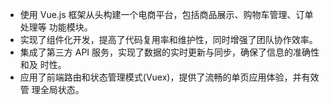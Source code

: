 - 使用 Vue.js 框架从头构建一个电商平台，包括商品展示、购物车管理、订单处理等 功能模块。
- 实现了组件化开发，提高了代码复用率和维护性，同时增强了团队协作效率。
- 集成了第三方 API 服务，实现了数据的实时更新与同步，确保了信息的准确性和及
时性。
- 应用了前端路由和状态管理模式(Vuex)，提供了流畅的单页应用体验，并有效管
理全局状态。
